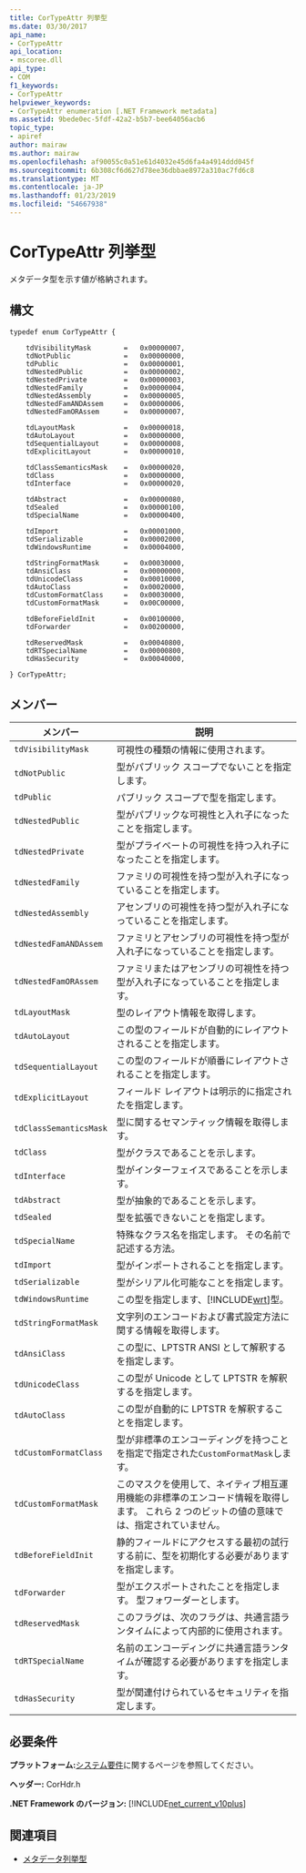 ```yaml
---
title: CorTypeAttr 列挙型
ms.date: 03/30/2017
api_name:
- CorTypeAttr
api_location:
- mscoree.dll
api_type:
- COM
f1_keywords:
- CorTypeAttr
helpviewer_keywords:
- CorTypeAttr enumeration [.NET Framework metadata]
ms.assetid: 9bede0ec-5fdf-42a2-b5b7-bee64056acb6
topic_type:
- apiref
author: mairaw
ms.author: mairaw
ms.openlocfilehash: af90055c0a51e61d4032e45d6fa4a4914ddd045f
ms.sourcegitcommit: 6b308cf6d627d78ee36dbbae8972a310ac7fd6c8
ms.translationtype: MT
ms.contentlocale: ja-JP
ms.lasthandoff: 01/23/2019
ms.locfileid: "54667938"
---
```

# <a name="cortypeattr-enumeration"></a>CorTypeAttr 列挙型
メタデータ型を示す値が格納されます。  
  
## <a name="syntax"></a>構文  
  
```  
typedef enum CorTypeAttr {  
  
    tdVisibilityMask        =   0x00000007,  
    tdNotPublic             =   0x00000000,  
    tdPublic                =   0x00000001,  
    tdNestedPublic          =   0x00000002,  
    tdNestedPrivate         =   0x00000003,  
    tdNestedFamily          =   0x00000004,  
    tdNestedAssembly        =   0x00000005,  
    tdNestedFamANDAssem     =   0x00000006,  
    tdNestedFamORAssem      =   0x00000007,  
  
    tdLayoutMask            =   0x00000018,  
    tdAutoLayout            =   0x00000000,  
    tdSequentialLayout      =   0x00000008,  
    tdExplicitLayout        =   0x00000010,  
  
    tdClassSemanticsMask    =   0x00000020,  
    tdClass                 =   0x00000000,  
    tdInterface             =   0x00000020,  
  
    tdAbstract              =   0x00000080,  
    tdSealed                =   0x00000100,  
    tdSpecialName           =   0x00000400,  
  
    tdImport                =   0x00001000,  
    tdSerializable          =   0x00002000,  
    tdWindowsRuntime        =   0x00004000,  
  
    tdStringFormatMask      =   0x00030000,  
    tdAnsiClass             =   0x00000000,  
    tdUnicodeClass          =   0x00010000,  
    tdAutoClass             =   0x00020000,  
    tdCustomFormatClass     =   0x00030000,  
    tdCustomFormatMask      =   0x00C00000,  
  
    tdBeforeFieldInit       =   0x00100000,  
    tdForwarder             =   0x00200000,  
  
    tdReservedMask          =   0x00040800,  
    tdRTSpecialName         =   0x00000800,  
    tdHasSecurity           =   0x00040000,  
  
} CorTypeAttr;  
```  
  
## <a name="members"></a>メンバー  
  
|メンバー|説明|  
|------------|-----------------|  
|`tdVisibilityMask`|可視性の種類の情報に使用されます。|  
|`tdNotPublic`|型がパブリック スコープでないことを指定します。|  
|`tdPublic`|パブリック スコープで型を指定します。|  
|`tdNestedPublic`|型がパブリックな可視性と入れ子になったことを指定します。|  
|`tdNestedPrivate`|型がプライベートの可視性を持つ入れ子になったことを指定します。|  
|`tdNestedFamily`|ファミリの可視性を持つ型が入れ子になっていることを指定します。|  
|`tdNestedAssembly`|アセンブリの可視性を持つ型が入れ子になっていることを指定します。|  
|`tdNestedFamANDAssem`|ファミリとアセンブリの可視性を持つ型が入れ子になっていることを指定します。|  
|`tdNestedFamORAssem`|ファミリまたはアセンブリの可視性を持つ型が入れ子になっていることを指定します。|  
|`tdLayoutMask`|型のレイアウト情報を取得します。|  
|`tdAutoLayout`|この型のフィールドが自動的にレイアウトされることを指定します。|  
|`tdSequentialLayout`|この型のフィールドが順番にレイアウトされることを指定します。|  
|`tdExplicitLayout`|フィールド レイアウトは明示的に指定されたを指定します。|  
|`tdClassSemanticsMask`|型に関するセマンティック情報を取得します。|  
|`tdClass`|型がクラスであることを示します。|  
|`tdInterface`|型がインターフェイスであることを示します。|  
|`tdAbstract`|型が抽象的であることを示します。|  
|`tdSealed`|型を拡張できないことを指定します。|  
|`tdSpecialName`|特殊なクラス名を指定します。 その名前で記述する方法。|  
|`tdImport`|型がインポートされることを指定します。|  
|`tdSerializable`|型がシリアル化可能なことを指定します。|  
|`tdWindowsRuntime`|この型を指定します、[!INCLUDE[wrt](../../../../includes/wrt-md.md)]型。|  
|`tdStringFormatMask`|文字列のエンコードおよび書式設定方法に関する情報を取得します。|  
|`tdAnsiClass`|この型に、LPTSTR ANSI として解釈するを指定します。|  
|`tdUnicodeClass`|この型が Unicode として LPTSTR を解釈するを指定します。|  
|`tdAutoClass`|この型が自動的に LPTSTR を解釈することを指定します。|  
|`tdCustomFormatClass`|型が非標準のエンコーディングを持つことを指定で指定された`CustomFormatMask`します。|  
|`tdCustomFormatMask`|このマスクを使用して、ネイティブ相互運用機能の非標準のエンコード情報を取得します。 これら 2 つのビットの値の意味では、指定されていません。|  
|`tdBeforeFieldInit`|静的フィールドにアクセスする最初の試行する前に、型を初期化する必要がありますを指定します。|  
|`tdForwarder`|型がエクスポートされたことを指定します。 型フォワーダーとします。|  
|`tdReservedMask`|このフラグは、次のフラグは、共通言語ランタイムによって内部的に使用されます。|  
|`tdRTSpecialName`|名前のエンコーディングに共通言語ランタイムが確認する必要がありますを指定します。|  
|`tdHasSecurity`|型が関連付けられているセキュリティを指定します。|  
  
## <a name="requirements"></a>必要条件  
 **プラットフォーム:**[システム要件](../../../../docs/framework/get-started/system-requirements.md)に関するページを参照してください。  
  
 **ヘッダー:** CorHdr.h  
  
 **.NET Framework のバージョン:** [!INCLUDE[net_current_v10plus](../../../../includes/net-current-v10plus-md.md)]  
  
## <a name="see-also"></a>関連項目
- [メタデータ列挙型](../../../../docs/framework/unmanaged-api/metadata/metadata-enumerations.md)
